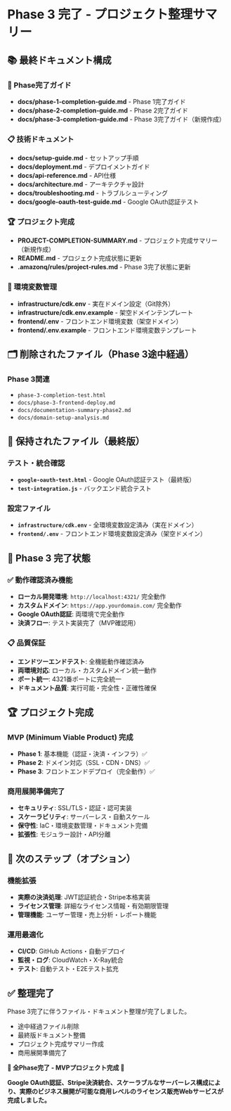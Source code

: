 # Phase 3 完了 - プロジェクト整理サマリー

## 📚 最終ドキュメント構成

### 🎯 Phase完了ガイド
- **docs/phase-1-completion-guide.md** - Phase 1完了ガイド
- **docs/phase-2-completion-guide.md** - Phase 2完了ガイド  
- **docs/phase-3-completion-guide.md** - Phase 3完了ガイド（新規作成）

### 📋 技術ドキュメント
- **docs/setup-guide.md** - セットアップ手順
- **docs/deployment.md** - デプロイメントガイド
- **docs/api-reference.md** - API仕様
- **docs/architecture.md** - アーキテクチャ設計
- **docs/troubleshooting.md** - トラブルシューティング
- **docs/google-oauth-test-guide.md** - Google OAuth認証テスト

### 🏆 プロジェクト完成
- **PROJECT-COMPLETION-SUMMARY.md** - プロジェクト完成サマリー（新規作成）
- **README.md** - プロジェクト完成状態に更新
- **.amazonq/rules/project-rules.md** - Phase 3完了状態に更新

### 📁 環境変数管理
- **infrastructure/cdk.env** - 実在ドメイン設定（Git除外）
- **infrastructure/cdk.env.example** - 架空ドメインテンプレート
- **frontend/.env** - フロントエンド環境変数（架空ドメイン）
- **frontend/.env.example** - フロントエンド環境変数テンプレート

## 🗂️ 削除されたファイル（Phase 3途中経過）

### Phase 3関連
- `phase-3-completion-test.html`
- `docs/phase-3-frontend-deploy.md`
- `docs/documentation-summary-phase2.md`
- `docs/domain-setup-analysis.md`

## 📁 保持されたファイル（最終版）

### テスト・統合確認
- **`google-oauth-test.html`** - Google OAuth認証テスト（最終版）
- **`test-integration.js`** - バックエンド統合テスト

### 設定ファイル
- **`infrastructure/cdk.env`** - 全環境変数設定済み（実在ドメイン）
- **`frontend/.env`** - フロントエンド環境変数設定済み（架空ドメイン）

## 🎯 Phase 3 完了状態

### ✅ 動作確認済み機能
- **ローカル開発環境**: `http://localhost:4321/` 完全動作
- **カスタムドメイン**: `https://app.yourdomain.com/` 完全動作
- **Google OAuth認証**: 両環境で完全動作
- **決済フロー**: テスト実装完了（MVP確認用）

### 📋 品質保証
- **エンドツーエンドテスト**: 全機能動作確認済み
- **両環境対応**: ローカル・カスタムドメイン統一動作
- **ポート統一**: 4321番ポートに完全統一
- **ドキュメント品質**: 実行可能・完全性・正確性確保

## 🏆 プロジェクト完成

### MVP (Minimum Viable Product) 完成
- **Phase 1**: 基本機能（認証・決済・インフラ）✅
- **Phase 2**: ドメイン対応（SSL・CDN・DNS）✅
- **Phase 3**: フロントエンドデプロイ（完全動作）✅

### 商用展開準備完了
- **セキュリティ**: SSL/TLS・認証・認可実装
- **スケーラビリティ**: サーバーレス・自動スケール
- **保守性**: IaC・環境変数管理・ドキュメント完備
- **拡張性**: モジュラー設計・API分離

## 🚀 次のステップ（オプション）

### 機能拡張
- **実際の決済処理**: JWT認証統合・Stripe本格実装
- **ライセンス管理**: 詳細なライセンス情報・有効期限管理
- **管理機能**: ユーザー管理・売上分析・レポート機能

### 運用最適化
- **CI/CD**: GitHub Actions・自動デプロイ
- **監視・ログ**: CloudWatch・X-Ray統合
- **テスト**: 自動テスト・E2Eテスト拡充

## ✅ 整理完了

Phase 3完了に伴うファイル・ドキュメント整理が完了しました。
- 途中経過ファイル削除
- 最終版ドキュメント整備
- プロジェクト完成サマリー作成
- 商用展開準備完了

**🎉 全Phase完了 - MVPプロジェクト完成 🎉**

**Google OAuth認証、Stripe決済統合、スケーラブルなサーバーレス構成により、実際のビジネス展開が可能な商用レベルのライセンス販売Webサービスが完成しました。**